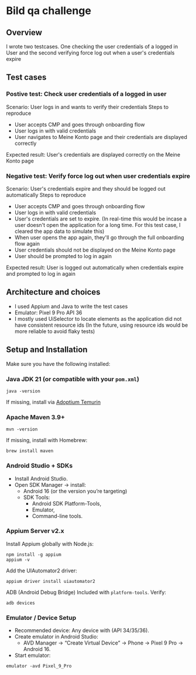 # Bild qa challenge

## Overview
I wrote two testcases. One checking the user credentials of a logged in User and the second verifying force log out when a user's credentials expire

## Test cases

### Postive test: Check user credentials of a logged in user
Scenario: User logs in and wants to verify their credentials
Steps to reproduce
- User accepts CMP and goes through onboarding flow
- User logs in with valid credentials
- User navigates to Meine Konto page and their credentials are displayed correctly

Expected result: User's credentials are displayed correctly on the Meine Konto page

### Negative test: Verify force log out when user credentials expire
Scenario: User's credentials expire and they should be logged out automatically
Steps to reproduce
- User accepts CMP and goes through onboarding flow
- User logs in with valid credentials
- User's credentials are set to expire. (In real-time this would be incase a user doesn't open the application for a long time. For this test case, I cleared the app data to simulate this)
- When user opens the app again, they'll go through the full onboarding flow again
- User credentials should not be displayed on the Meine Konto page
- User should be prompted to log in again

Expected result: User is logged out automatically when credentials expire and prompted to log in again

## Architecture and choices
- I used Appium and Java to write the test cases
- Emulator: Pixel 9 Pro API 36
- I mostly used UiSelector to locate elements as the application did not have consistent resource ids (In the future, using resource ids would be more reliable to avoid flaky tests)

## Setup and Installation

Make sure you have the following installed:

### Java JDK 21 (or compatible with your `pom.xml`)

````
java -version
````

If missing, install via [Adoptium Temurin](https://adoptium.net/en-GB)

### Apache Maven 3.9+
````
mvn -version
````
If missing, install with Homebrew:
````
brew install maven
````
### Android Studio + SDKs

- Install Android Studio. 
- Open SDK Manager → install:
  - Android 16 (or the version you’re targeting)
  - SDK Tools: 
    - Android SDK Platform-Tools, 
    - Emulator, 
    - Command-line tools.

### Appium Server v2.x
Install Appium globally with Node.js:
````
npm install -g appium
appium -v
````
Add the UIAutomator2 driver:

````
appium driver install uiautomator2
````
ADB (Android Debug Bridge)
Included with `platform-tools`. Verify:
````
adb devices
````
### Emulator / Device Setup

- Recommended device: Any device with (API 34/35/36). 
- Create emulator in Android Studio:
  - AVD Manager → “Create Virtual Device” → Phone → Pixel 9 Pro → Android 16.
- Start emulator:
````
emulator -avd Pixel_9_Pro
````